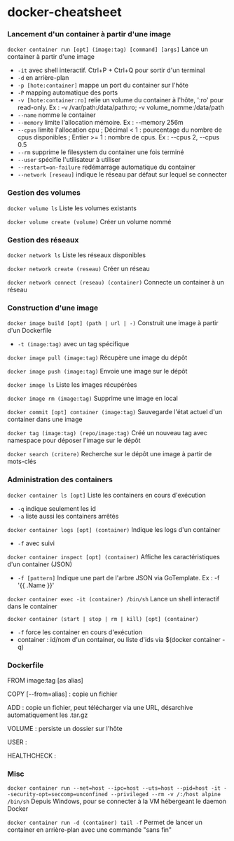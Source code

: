 # docker-cheatsheet

### Lancement d'un container à partir d'une image

`docker container run [opt] (image:tag) [command] [args]` Lance un container à partir d'une image

* `-it` avec shell interactif. Ctrl+P + Ctrl+Q pour sortir d'un terminal
* `-d` en arrière-plan
* `-p [hote:container]` mappe un port du container sur l'hôte
* `-P` mapping automatique des ports
* `-v [hote:container:ro]` relie un volume du container à l'hôte, ':ro' pour read-only. Ex : -v /var/path:/data/path:ro; -v volume_nomme:/data/path
* `--name` nomme le container
* `--memory` limite l'allocation mémoire. Ex : --memory 256m
* `--cpus` limite l'allocation cpu ; Décimal < 1 : pourcentage du nombre de cpus disponibles ; Entier >= 1 : nombre de cpus. Ex : --cpus 2, --cpus 0.5
* `--rm` supprime le filesystem du container une fois terminé
* `--user` spécifie l'utilisateur à utiliser
* `--restart=on-failure` redémarrage automatique du container
* `--network [reseau]` indique le réseau par défaut sur lequel se connecter

### Gestion des volumes

`docker volume ls` Liste les volumes existants

`docker volume create (volume)` Créer un volume nommé

### Gestion des réseaux

`docker network ls` Liste les réseaux disponibles

`docker network create (reseau)` Créer un réseau

`docker network connect (reseau) (container)` Connecte un container à un réseau

### Construction d'une image

`docker image build [opt] (path | url | -)` Construit une image à partir d'un Dockerfile

* `-t (image:tag)` avec un tag spécifique

`docker image pull (image:tag)` Récupère une image du dépôt

`docker image push (image:tag)` Envoie une image sur le dépôt

`docker image ls` Liste les images récupérées

`docker image rm (image:tag)` Supprime une image en local

`docker commit [opt] container (image:tag)` Sauvegarde l'état actuel d'un container dans une image

`docker tag (image:tag) (repo/image:tag)` Créé un nouveau tag avec namespace pour déposer l'image sur le dépôt

`docker search (critere)` Recherche sur le dépôt une image à partir de mots-clés

### Administration des containers

`docker container ls [opt]` Liste les containers en cours d'exécution

* `-q` indique seulement les id
* `-a` liste aussi les containers arrêtés

`docker container logs [opt] (container)` Indique les logs d'un container

* `-f` avec suivi

`docker container inspect [opt] (container)` Affiche les caractéristiques d'un container (JSON)

* `-f [pattern]` Indique une part de l'arbre JSON via GoTemplate. Ex : -f '{{ .Name }}'

`docker container exec -it (container) /bin/sh` Lance un shell interactif dans le container

`docker container (start | stop | rm | kill) [opt] (container)`

* `-f` force les container en cours d'exécution
* container : id/nom d'un container, ou liste d'ids via $(docker container -q)

### Dockerfile

FROM image:tag [as alias]

COPY [--from=alias] : copie un fichier

ADD : copie un fichier, peut télécharger via une URL, désarchive automatiquement les .tar.gz

VOLUME : persiste un dossier sur l'hôte

USER :

HEALTHCHECK :

### Misc

`docker container run --net=host --ipc=host --uts=host --pid=host -it --security-opt=seccomp=unconfined --privileged --rm -v /:/host alpine /bin/sh` Depuis Windows, pour se connecter à la VM hébergeant le daemon Docker

`docker container run -d (container) tail -f` Permet de lancer un container en arrière-plan avec une commande "sans fin"
